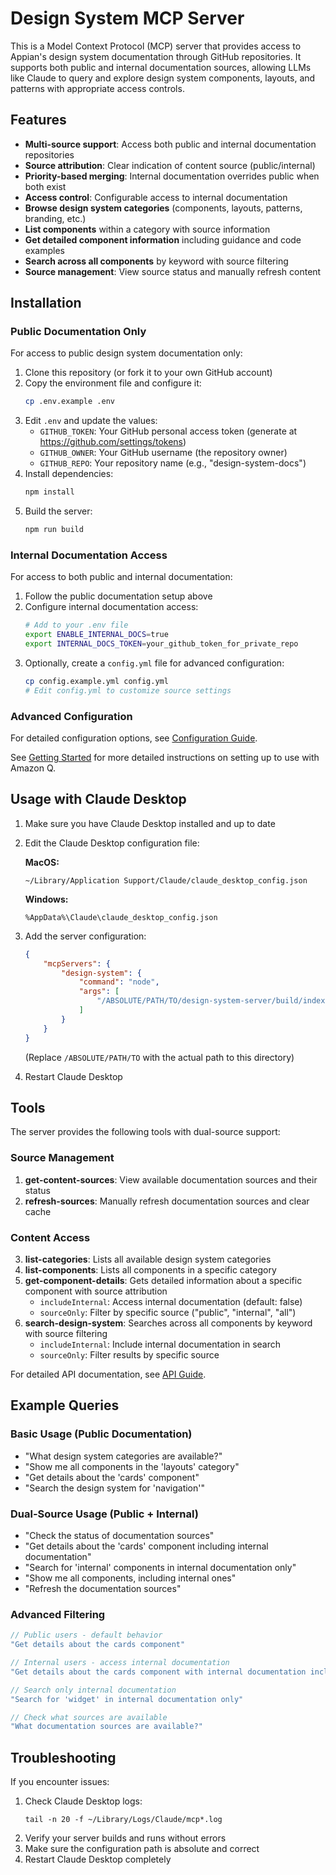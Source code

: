 # Design System MCP Server

This is a Model Context Protocol (MCP) server that provides access to Appian's design system documentation through GitHub repositories. It supports both public and internal documentation sources, allowing LLMs like Claude to query and explore design system components, layouts, and patterns with appropriate access controls.

## Features

- **Multi-source support**: Access both public and internal documentation repositories
- **Source attribution**: Clear indication of content source (public/internal)
- **Priority-based merging**: Internal documentation overrides public when both exist
- **Access control**: Configurable access to internal documentation
- **Browse design system categories** (components, layouts, patterns, branding, etc.)
- **List components** within a category with source information
- **Get detailed component information** including guidance and code examples
- **Search across all components** by keyword with source filtering
- **Source management**: View source status and manually refresh content

## Installation

### Public Documentation Only

For access to public design system documentation only:

1. Clone this repository (or fork it to your own GitHub account)
2. Copy the environment file and configure it:
   ```bash
   cp .env.example .env
   ```
3. Edit `.env` and update the values:
   - `GITHUB_TOKEN`: Your GitHub personal access token (generate at https://github.com/settings/tokens)
   - `GITHUB_OWNER`: Your GitHub username (the repository owner)
   - `GITHUB_REPO`: Your repository name (e.g., "design-system-docs")
4. Install dependencies:
   ```bash
   npm install
   ```
5. Build the server:
   ```bash
   npm run build
   ```

### Internal Documentation Access

For access to both public and internal documentation:

1. Follow the public documentation setup above
2. Configure internal documentation access:
   ```bash
   # Add to your .env file
   export ENABLE_INTERNAL_DOCS=true
   export INTERNAL_DOCS_TOKEN=your_github_token_for_private_repo
   ```
3. Optionally, create a `config.yml` file for advanced configuration:
   ```bash
   cp config.example.yml config.yml
   # Edit config.yml to customize source settings
   ```

### Advanced Configuration

For detailed configuration options, see [Configuration Guide](docs/CONFIGURATION.md).

See [Getting Started](GETTING_STARTED.md) for more detailed instructions on setting up to use with Amazon Q.

## Usage with Claude Desktop

1. Make sure you have Claude Desktop installed and up to date
2. Edit the Claude Desktop configuration file:
   
   **MacOS:**
   ```
   ~/Library/Application Support/Claude/claude_desktop_config.json
   ```
   
   **Windows:**
   ```
   %AppData%\Claude\claude_desktop_config.json
   ```

3. Add the server configuration:
   ```json
   {
       "mcpServers": {
           "design-system": {
               "command": "node",
               "args": [
                   "/ABSOLUTE/PATH/TO/design-system-server/build/index.js"
               ]
           }
       }
   }
   ```
   (Replace `/ABSOLUTE/PATH/TO` with the actual path to this directory)

4. Restart Claude Desktop

## Tools

The server provides the following tools with dual-source support:

### Source Management
1. **get-content-sources**: View available documentation sources and their status
2. **refresh-sources**: Manually refresh documentation sources and clear cache

### Content Access
3. **list-categories**: Lists all available design system categories
4. **list-components**: Lists all components in a specific category
5. **get-component-details**: Gets detailed information about a specific component with source attribution
   - `includeInternal`: Access internal documentation (default: false)
   - `sourceOnly`: Filter by specific source ("public", "internal", "all")
6. **search-design-system**: Searches across all components by keyword with source filtering
   - `includeInternal`: Include internal documentation in search
   - `sourceOnly`: Filter results by specific source

For detailed API documentation, see [API Guide](docs/API.md).

## Example Queries

### Basic Usage (Public Documentation)
- "What design system categories are available?"
- "Show me all components in the 'layouts' category"
- "Get details about the 'cards' component"
- "Search the design system for 'navigation'"

### Dual-Source Usage (Public + Internal)
- "Check the status of documentation sources"
- "Get details about the 'cards' component including internal documentation"
- "Search for 'internal' components in internal documentation only"
- "Show me all components, including internal ones"
- "Refresh the documentation sources"

### Advanced Filtering
```javascript
// Public users - default behavior
"Get details about the cards component"

// Internal users - access internal documentation
"Get details about the cards component with internal documentation included"

// Search only internal documentation
"Search for 'widget' in internal documentation only"

// Check what sources are available
"What documentation sources are available?"
```

## Troubleshooting

If you encounter issues:

1. Check Claude Desktop logs:
   ```
   tail -n 20 -f ~/Library/Logs/Claude/mcp*.log
   ```
2. Verify your server builds and runs without errors
3. Make sure the configuration path is absolute and correct
4. Restart Claude Desktop completely
